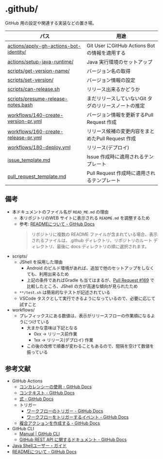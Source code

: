# .github/
GitHub 用の設定や関連する実装などの置き場。

パス | 用途
--- | ---
[actions/apply-gh-actions-bot-identity/](./actions/apply-gh-actions-bot-identity/) | Git User にGitHub Actions Bot の情報を適用する
[actions/setup-java-runtime/](./actions/setup-java-runtime/) | Java 実行環境のセットアップ
[scripts/get-version-name/](./scripts/get-version-name/) | バージョン名の取得
[scripts/set-version/](./scripts/set-version/) | バージョン情報の設定
[scripts/can-release.sh](./scripts/can-release.sh) | リリース出来るかどうか
[scripts/presume-release-notes.bash](./scripts/presume-release-notes.bash) | まだリリースしていないGit タグのリリースノートの推定
[workflows/140-create-version-pr.yml](./workflows/140-create-version-pr.yml) | バージョン情報を更新するPull Request 作成
[workflows/160-create-release-pr.yml](./workflows/160-create-release-pr.yml) | リリース候補の変更内容をまとめたPull Request 作成
[workflows/180-deploy.yml](./workflows/180-deploy.yml) | リリース(デプロイ)
[issue_template.md](./issue_template.md) | Issue 作成時に適用されるテンプレート
[pull_request_template.md](./pull_request_template.md) | Pull Request 作成時に適用されるテンプレート



## 備考
* 本ドキュメントのファイル名が `READ_ME.md` の理由
    * 本リポジトリのWEB サイトに表示される `README.md` を調整するため
    * 参考: [READMEについて - GitHub Docs]
        > リポジトリに複数の README ファイルが含まれている場合、表示されるファイルは、.github ディレクトリ、リポジトリのルート ディレクトリ、最後に docs ディレクトリの順に選択されます。
* scripts/
    * JShell を採用した理由
        * Android のビルド環境があれば、追加で他のセットアップをしなくても、利用出来るため
        * 上記の条件であればGradle も当てはまるが、[Pull Request #169](https://github.com/tshion/yumemi-inc_android-engineer-codecheck/pull/169) で比較したところ、JShell の方が高速な傾向が見られたため
    * `**/test.sh` は簡易的なテストが記述されている
    * VSCode タスクとして実行できるようになっているので、必要に応じて試すこと
* workflows/
    * プレフィックスにある数値は、表示がリリースフローの作業順になるようにつけている
        * 大まかな意味は下記となる
            * 0xx -> リリース前作業
            * 1xx -> リリース(デプロイ) 作業
        * この後の改修で順番が変わることもあるので、間隔を空けて数値を振っている



## 参考文献
* GitHub Actions
    * [コンカレンシーの使用 - GitHub Docs](https://docs.github.com/ja/actions/using-jobs/using-concurrency)
    * [コンテキスト - GitHub Docs](https://docs.github.com/ja/actions/learn-github-actions/contexts)
    * [式 - GitHub Docs](https://docs.github.com/ja/actions/learn-github-actions/expressions)
    * トリガー
        * [ワークフローのトリガー - GitHub Docs](https://docs.github.com/ja/actions/using-workflows/triggering-a-workflow)
        * [ワークフローをトリガーするイベント - GitHub Docs](https://docs.github.com/ja/actions/using-workflows/events-that-trigger-workflows)
    * [複合アクションを作成する - GitHub Docs](https://docs.github.com/ja/actions/creating-actions/creating-a-composite-action)
* GitHub CLI
    * [Manual | GitHub CLI](https://cli.github.com/manual/)
    * [GitHub REST API に関するドキュメント - GitHub Docs](https://docs.github.com/ja/rest?apiVersion=2022-11-28)
* [Java Shellユーザー・ガイド](https://docs.oracle.com/javase/jp/17/jshell/toc.htm)
* [READMEについて - GitHub Docs]



[READMEについて - GitHub Docs]: https://docs.github.com/ja/repositories/managing-your-repositorys-settings-and-features/customizing-your-repository/about-readmes
